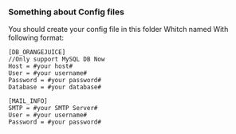 ### Something about Config files

You should create your config file in this folder
Whitch named
With following format:

```
[DB_ORANGEJUICE]    
//Only support MySQL DB Now
Host = #your host# 
User = #your username#
Password = #your password#
Database = #your database# 

[MAIL_INFO]
SMTP = #your SMTP Server# 
User = #your username# 
Password = #your password# 
```